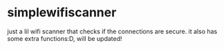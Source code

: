 # simplewifiscanner
just a lil wifi scanner that checks if the connections are secure. it also has some extra functions:D, will be updated!
